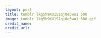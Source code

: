 ```yaml
---
layout: post
title: tumblr lkg5h9KU1S1qj0e5wo1 500
image: tumblr_lkg5h9KU1S1qj0e5wo1_500.gif
credit_name: 
credit_url:
---
```


